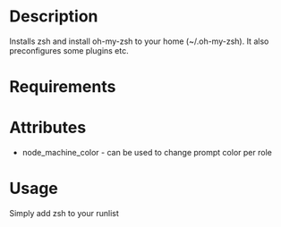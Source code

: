 Description
===========

Installs zsh and install oh-my-zsh to your home (~/.oh-my-zsh). It also
preconfigures some plugins etc.

Requirements
============

Attributes
==========

* node_machine_color - can be used to change prompt color per role

Usage
=====

Simply add zsh to your runlist
